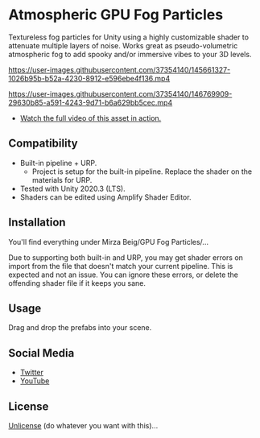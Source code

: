 # Atmospheric GPU Fog Particles

Textureless fog particles for Unity using a highly customizable shader to attenuate multiple layers of noise. Works great as pseudo-volumetric atmospheric fog to add spooky and/or immersive vibes to your 3D levels.

https://user-images.githubusercontent.com/37354140/145661327-1026b95b-b52a-4230-8912-e596ebe4f136.mp4

https://user-images.githubusercontent.com/37354140/146769909-29630b85-a591-4243-9d71-b6a629bb5cec.mp4

- [Watch the full video of this asset in action.](https://twitter.com/TheMirzaBeig/status/1471820398056677376)

## Compatibility

- Built-in pipeline + URP.
   - Project is setup for the built-in pipeline. Replace the shader on the materials for URP.
- Tested with Unity 2020.3 (LTS). 
- Shaders can be edited using Amplify Shader Editor.

## Installation

You'll find everything under Mirza Beig/GPU Fog Particles/...

Due to supporting both built-in and URP, you may get shader errors on import from the file that doesn't match your current pipeline. 
This is expected and not an issue. You can ignore these errors, or delete the offending shader file if it keeps you sane.

## Usage

Drag and drop the prefabs into your scene.

## Social Media
- [Twitter](https://twitter.com/TheMirzaBeig/)
- [YouTube](https://www.youtube.com/c/MirzaBeig)

## License
[Unlicense](LICENSE.txt) (do whatever you want with this)...
